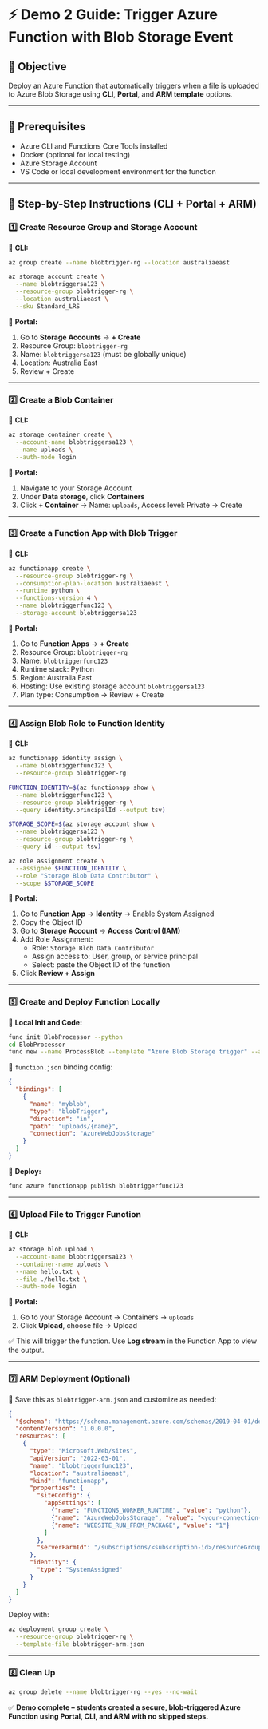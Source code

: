# ⚡️ Demo 2 Guide: Trigger Azure Function with Blob Storage Event

## 🎯 Objective

Deploy an Azure Function that automatically triggers when a file is uploaded to Azure Blob Storage using **CLI**, **Portal**, and **ARM template** options.

---

## 🧭 Prerequisites

- Azure CLI and Functions Core Tools installed
- Docker (optional for local testing)
- Azure Storage Account
- VS Code or local development environment for the function

---

## 👣 Step-by-Step Instructions (CLI + Portal + ARM)

### 1️⃣ Create Resource Group and Storage Account

🔸 **CLI:**

```bash
az group create --name blobtrigger-rg --location australiaeast

az storage account create \
  --name blobtriggersa123 \
  --resource-group blobtrigger-rg \
  --location australiaeast \
  --sku Standard_LRS
```

🔸 **Portal:**

1. Go to **Storage Accounts** → **+ Create**
2. Resource Group: `blobtrigger-rg`
3. Name: `blobtriggersa123` (must be globally unique)
4. Location: Australia East
5. Review + Create

---

### 2️⃣ Create a Blob Container

🔸 **CLI:**

```bash
az storage container create \
  --account-name blobtriggersa123 \
  --name uploads \
  --auth-mode login
```

🔸 **Portal:**

1. Navigate to your Storage Account
2. Under **Data storage**, click **Containers**
3. Click **+ Container** → Name: `uploads`, Access level: Private → Create

---

### 3️⃣ Create a Function App with Blob Trigger

🔸 **CLI:**

```bash
az functionapp create \
  --resource-group blobtrigger-rg \
  --consumption-plan-location australiaeast \
  --runtime python \
  --functions-version 4 \
  --name blobtriggerfunc123 \
  --storage-account blobtriggersa123
```

🔸 **Portal:**

1. Go to **Function Apps** → **+ Create**
2. Resource Group: `blobtrigger-rg`
3. Name: `blobtriggerfunc123`
4. Runtime stack: Python
5. Region: Australia East
6. Hosting: Use existing storage account `blobtriggersa123`
7. Plan type: Consumption → Review + Create

---

### 4️⃣ Assign Blob Role to Function Identity

🔸 **CLI:**

```bash
az functionapp identity assign \
  --name blobtriggerfunc123 \
  --resource-group blobtrigger-rg

FUNCTION_IDENTITY=$(az functionapp show \
  --name blobtriggerfunc123 \
  --resource-group blobtrigger-rg \
  --query identity.principalId --output tsv)

STORAGE_SCOPE=$(az storage account show \
  --name blobtriggersa123 \
  --resource-group blobtrigger-rg \
  --query id --output tsv)

az role assignment create \
  --assignee $FUNCTION_IDENTITY \
  --role "Storage Blob Data Contributor" \
  --scope $STORAGE_SCOPE
```

🔸 **Portal:**

1. Go to **Function App** → **Identity** → Enable System Assigned
2. Copy the Object ID
3. Go to **Storage Account** → **Access Control (IAM)**
4. Add Role Assignment:
   - Role: `Storage Blob Data Contributor`
   - Assign access to: User, group, or service principal
   - Select: paste the Object ID of the function
5. Click **Review + Assign**

---

### 5️⃣ Create and Deploy Function Locally

🔸 **Local Init and Code:**

```bash
func init BlobProcessor --python
cd BlobProcessor
func new --name ProcessBlob --template "Azure Blob Storage trigger" --authlevel "function"
```

🔸 `function.json` binding config:

```json
{
  "bindings": [
    {
      "name": "myblob",
      "type": "blobTrigger",
      "direction": "in",
      "path": "uploads/{name}",
      "connection": "AzureWebJobsStorage"
    }
  ]
}
```

🔸 **Deploy:**

```bash
func azure functionapp publish blobtriggerfunc123
```

---

### 6️⃣ Upload File to Trigger Function

🔸 **CLI:**

```bash
az storage blob upload \
  --account-name blobtriggersa123 \
  --container-name uploads \
  --name hello.txt \
  --file ./hello.txt \
  --auth-mode login
```

🔸 **Portal:**

1. Go to your Storage Account → Containers → `uploads`
2. Click **Upload**, choose file → Upload

✅ This will trigger the function. Use **Log stream** in the Function App to view the output.

---

### 7️⃣ ARM Deployment (Optional)

📄 Save this as `blobtrigger-arm.json` and customize as needed:

```json
{
  "$schema": "https://schema.management.azure.com/schemas/2019-04-01/deploymentTemplate.json#",
  "contentVersion": "1.0.0.0",
  "resources": [
    {
      "type": "Microsoft.Web/sites",
      "apiVersion": "2022-03-01",
      "name": "blobtriggerfunc123",
      "location": "australiaeast",
      "kind": "functionapp",
      "properties": {
        "siteConfig": {
          "appSettings": [
            {"name": "FUNCTIONS_WORKER_RUNTIME", "value": "python"},
            {"name": "AzureWebJobsStorage", "value": "<your-connection-string>"},
            {"name": "WEBSITE_RUN_FROM_PACKAGE", "value": "1"}
          ]
        },
        "serverFarmId": "/subscriptions/<subscription-id>/resourceGroups/blobtrigger-rg/providers/Microsoft.Web/serverfarms/<plan-name>"
      },
      "identity": {
        "type": "SystemAssigned"
      }
    }
  ]
}
```

Deploy with:

```bash
az deployment group create \
  --resource-group blobtrigger-rg \
  --template-file blobtrigger-arm.json
```

---

### 8️⃣ Clean Up

```bash
az group delete --name blobtrigger-rg --yes --no-wait
```

✅ **Demo complete – students created a secure, blob-triggered Azure Function using Portal, CLI, and ARM with no skipped steps.**

